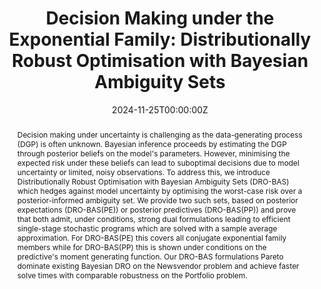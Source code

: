 ---
title: "Decision Making under the Exponential Family: Distributionally Robust Optimisation with Bayesian Ambiguity Sets"
authors:
  - "harita"
  - "Patrick O'Hara"
  - "Theodoros Damoulas"
date: "2024-11-25T00:00:00Z"
doi: ""
publishDate: "2017-01-01T00:00:00Z"
publication_types:
  - "paper-conference"
publication: "In International Conference on Machine Learning"
publication_short: "In ICML"
abstract: "Decision making under uncertainty is challenging as the data-generating process (DGP) is often unknown. Bayesian inference proceeds by estimating the DGP through posterior beliefs on the model's parameters. However, minimising the expected risk under these beliefs can lead to suboptimal decisions due to model uncertainty or limited, noisy observations. To address this, we introduce Distributionally Robust Optimisation with Bayesian Ambiguity Sets (DRO-BAS) which hedges against model uncertainty by optimising the worst-case risk over a posterior-informed ambiguity set. We provide two such sets, based on posterior expectations (DRO-BAS(PE)) or posterior predictives (DRO-BAS(PP)) and prove that both admit, under conditions, strong dual formulations leading to efficient single-stage stochastic programs which are solved with a sample average approximation. For DRO-BAS(PE) this covers all conjugate exponential family members while for DRO-BAS(PP) this is shown under conditions on the predictive's moment generating function. Our DRO-BAS formulations Pareto dominate existing Bayesian DRO on the Newsvendor problem and achieve faster solve times with comparable robustness on the Portfolio problem."
tags: []
featured: false
links:
  - icon_pack: "fas"
    name: "arXiv"
    url: "https://arxiv.org/abs/2411.16829"
url_pdf: ""
url_code: ""
url_dataset: ""
url_poster: ""
url_project: ""
url_slides: ""
url_source: ""
url_video: ""
image:
  caption: ""
  focal_point: ""
  preview_only: false
--- 